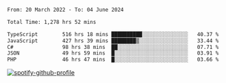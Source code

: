 <!--START_SECTION:waka-->

```txt
From: 20 March 2022 - To: 04 June 2024

Total Time: 1,278 hrs 52 mins

TypeScript        516 hrs 18 mins ██████████░░░░░░░░░░░░░░░   40.37 %
JavaScript        427 hrs 39 mins ████████▒░░░░░░░░░░░░░░░░   33.44 %
C#                98 hrs 38 mins  ██░░░░░░░░░░░░░░░░░░░░░░░   07.71 %
JSON              49 hrs 59 mins  █░░░░░░░░░░░░░░░░░░░░░░░░   03.91 %
PHP               46 hrs 47 mins  █░░░░░░░░░░░░░░░░░░░░░░░░   03.66 %
```

<!--END_SECTION:waka-->
[![spotify-github-profile](https://spotify-github-profile.vercel.app/api/view?uid=c00zprrvy9xiloa9qnco3hmng&cover_image=true&theme=novatorem&show_offline=false&background_color=121212&bar_color=53b14f&bar_color_cover=false)](https://spotify-github-profile.vercel.app/api/view?uid=c00zprrvy9xiloa9qnco3hmng&redirect=true)



